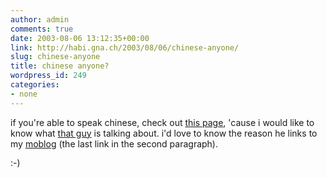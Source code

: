 ```yaml
---
author: admin
comments: true
date: 2003-08-06 13:12:35+00:00
link: http://habi.gna.ch/2003/08/06/chinese-anyone/
slug: chinese-anyone
title: chinese anyone?
wordpress_id: 249
categories:
- none
---
```


if you're able to speak chinese, check out [this page](http://blog.schee.info/archives/001563.html), 'cause i would like to know  what [that guy](http://blog.schee.info/) is talking about.
i'd love to know the reason he links to my [moblog](http://habi.bild.li/) (the last link in the second paragraph).

:-)
